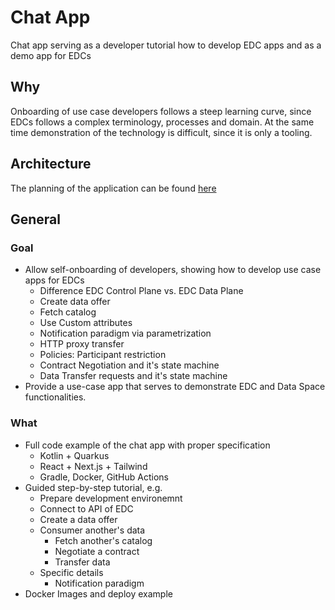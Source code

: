 # Chat App

Chat app serving as a developer tutorial how to develop EDC apps and as a demo app for EDCs 

## Why

Onboarding of use case developers follows a steep learning curve, since EDCs follows a complex terminology, processes and domain. At the same time demonstration of the technology is difficult, since it is only a tooling.

## Architecture

The planning of the application can be found [here](docs/planning/README.md)

## General

### Goal

- Allow self-onboarding of developers, showing how to develop use case apps for EDCs
  - Difference EDC Control Plane vs. EDC Data Plane
  - Create data offer
  - Fetch catalog
  - Use Custom attributes
  - Notification paradigm via parametrization
  - HTTP proxy transfer
  - Policies: Participant restriction
  - Contract Negotiation and it's state machine
  - Data Transfer requests and it's state machine
- Provide a use-case app that serves to demonstrate EDC and Data Space functionalities. 

### What

- Full code example of the chat app with proper specification
  - Kotlin + Quarkus
  - React + Next.js + Tailwind
  - Gradle, Docker, GitHub Actions
- Guided step-by-step tutorial, e.g.
  - Prepare development environemnt
  - Connect to API of EDC
  - Create a data offer
  - Consumer another's data
    - Fetch another's catalog
    - Negotiate a contract
    - Transfer data
  - Specific details
    - Notification paradigm
- Docker Images and deploy example 

